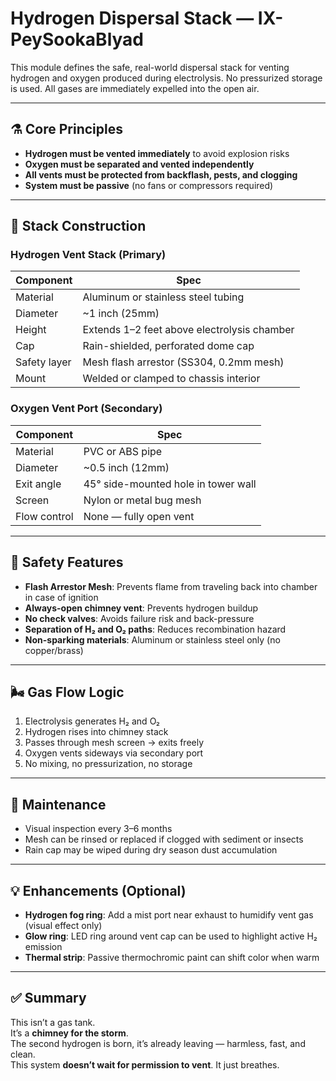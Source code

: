 # Hydrogen Dispersal Stack — IX-PeySookaBlyad

This module defines the safe, real-world dispersal stack for venting hydrogen and oxygen produced during electrolysis. No pressurized storage is used. All gases are immediately expelled into the open air.

---

## ⚗️ Core Principles

- **Hydrogen must be vented immediately** to avoid explosion risks
- **Oxygen must be separated and vented independently**
- **All vents must be protected from backflash, pests, and clogging**
- **System must be passive** (no fans or compressors required)

---

## 🧱 Stack Construction

### Hydrogen Vent Stack (Primary)

| Component           | Spec                                   |
|--------------------|----------------------------------------|
| Material            | Aluminum or stainless steel tubing     |
| Diameter            | ~1 inch (25mm)                         |
| Height              | Extends 1–2 feet above electrolysis chamber |
| Cap                 | Rain-shielded, perforated dome cap     |
| Safety layer        | Mesh flash arrestor (SS304, 0.2mm mesh)|
| Mount               | Welded or clamped to chassis interior  |

### Oxygen Vent Port (Secondary)

| Component           | Spec                                   |
|--------------------|----------------------------------------|
| Material            | PVC or ABS pipe                        |
| Diameter            | ~0.5 inch (12mm)                       |
| Exit angle          | 45° side-mounted hole in tower wall    |
| Screen              | Nylon or metal bug mesh                |
| Flow control        | None — fully open vent                 |

---

## 🧪 Safety Features

- **Flash Arrestor Mesh**: Prevents flame from traveling back into chamber in case of ignition
- **Always-open chimney vent**: Prevents hydrogen buildup
- **No check valves**: Avoids failure risk and back-pressure
- **Separation of H₂ and O₂ paths**: Reduces recombination hazard
- **Non-sparking materials**: Aluminum or stainless steel only (no copper/brass)

---

## 🌬️ Gas Flow Logic

1. Electrolysis generates H₂ and O₂
2. Hydrogen rises into chimney stack
3. Passes through mesh screen → exits freely
4. Oxygen vents sideways via secondary port
5. No mixing, no pressurization, no storage

---

## 🧼 Maintenance

- Visual inspection every 3–6 months
- Mesh can be rinsed or replaced if clogged with sediment or insects
- Rain cap may be wiped during dry season dust accumulation

---

## 💡 Enhancements (Optional)

- **Hydrogen fog ring**: Add a mist port near exhaust to humidify vent gas (visual effect only)
- **Glow ring**: LED ring around vent cap can be used to highlight active H₂ emission
- **Thermal strip**: Passive thermochromic paint can shift color when warm

---

## ✅ Summary

This isn’t a gas tank.  
It’s a **chimney for the storm**.  
The second hydrogen is born, it’s already leaving — harmless, fast, and clean.  
This system **doesn’t wait for permission to vent**. It just breathes.
